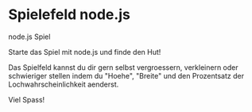 # Spielefeld node.js
 node.js Spiel

Starte das Spiel mit node.js und finde den Hut!

Das Spielfeld kannst du dir gern selbst vergroessern, verkleinern oder schwieriger stellen indem du "Hoehe", "Breite" und den Prozentsatz der Lochwahrscheinlichkeit aenderst.

Viel Spass!